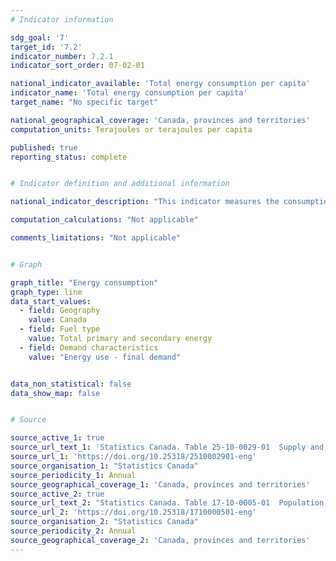 ```yaml
---
# Indicator information 

sdg_goal: '7'
target_id: '7.2'
indicator_number: 7.2.1
indicator_sort_order: 07-02-01

national_indicator_available: 'Total energy consumption per capita'
indicator_name: 'Total energy consumption per capita'
target_name: "No specific target"

national_geographical_coverage: 'Canada, provinces and territories'
computation_units: Terajoules or terajoules per capita

published: true
reporting_status: complete


# Indicator definition and additional information

national_indicator_description: "This indicator measures the consumption of different types of energy in terajoules or in terajoules per capita."

computation_calculations: "Not applicable"

comments_limitations: "Not applicable"


# Graph

graph_title: "Energy consumption"
graph_type: line
data_start_values:
  - field: Geography
    value: Canada
  - field: Fuel type
    value: Total primary and secondary energy
  - field: Demand characteristics
    value: "Energy use - final demand"


data_non_statistical: false
data_show_map: false


# Source

source_active_1: true
source_url_text_1: 'Statistics Canada. Table 25-10-0029-01  Supply and demand of primary and secondary energy in terajoules, annual'
source_url_1: 'https://doi.org/10.25318/2510002901-eng'
source_organisation_1: "Statistics Canada"
source_periodicity_1: Annual
source_geographical_coverage_1: 'Canada, provinces and territories'
source_active_2: true
source_url_text_2: "Statistics Canada. Table 17-10-0005-01  Population estimates on July 1st, by age and sex"
source_url_2: 'https://doi.org/10.25318/1710000501-eng'
source_organisation_2: "Statistics Canada"
source_periodicity_2: Annual
source_geographical_coverage_2: 'Canada, provinces and territories'
---
```

